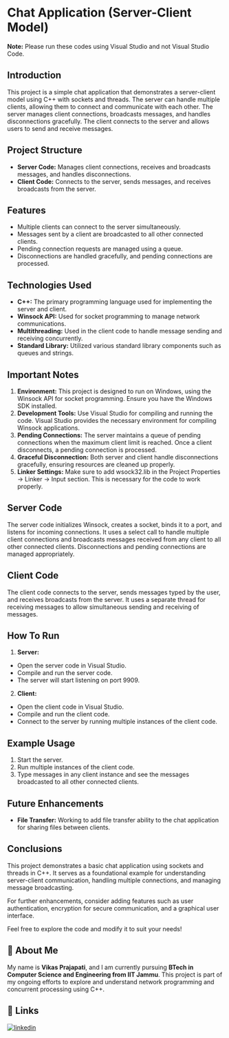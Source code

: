
# Chat Application (Server-Client Model)
**Note:** Please run these codes using Visual Studio and not Visual Studio Code.

## Introduction
This project is a simple chat application that demonstrates a server-client model using C++ with sockets and threads. The server can handle multiple clients, allowing them to connect and communicate with each other. The server manages client connections, broadcasts messages, and handles disconnections gracefully. The client connects to the server and allows users to send and receive messages.

## Project Structure
* __Server Code:__ Manages client connections, receives and broadcasts messages, and handles disconnections.
* __Client Code:__ Connects to the server, sends messages, and receives broadcasts from the server.

## Features
* Multiple clients can connect to the server simultaneously.
* Messages sent by a client are broadcasted to all other connected clients.
* Pending connection requests are managed using a queue.
* Disconnections are handled gracefully, and pending connections are processed.

## Technologies Used
* __C++:__ The primary programming language used for implementing the server and client.
* __Winsock API:__ Used for socket programming to manage network communications.
* __Multithreading:__ Used in the client code to handle message sending and receiving concurrently.
* __Standard Library:__ Utilized various standard library components such as queues and strings.

## Important Notes
1. __Environment:__ This project is designed to run on Windows, using the Winsock API for socket programming. Ensure you have the Windows SDK installed.
2. __Development Tools:__ Use Visual Studio for compiling and running the code. Visual Studio provides the necessary environment for compiling Winsock applications.
3. __Pending Connections:__ The server maintains a queue of pending connections when the maximum client limit is reached. Once a client disconnects, a pending connection is processed.
4. __Graceful Disconnection:__ Both server and client handle disconnections gracefully, ensuring resources are cleaned up properly.
5. __Linker Settings:__ Make sure to add wsock32.lib in the Project Properties -> Linker -> Input section. This is necessary for the code to work properly.

## Server Code
The server code initializes Winsock, creates a socket, binds it to a port, and listens for incoming connections. It uses a select call to handle multiple client connections and broadcasts messages received from any client to all other connected clients. Disconnections and pending connections are managed appropriately.

## Client Code
The client code connects to the server, sends messages typed by the user, and receives broadcasts from the server. It uses a separate thread for receiving messages to allow simultaneous sending and receiving of messages.

## How To Run
1. __Server:__
* Open the server code in Visual Studio.
* Compile and run the server code.
* The server will start listening on port 9909.

2. __Client:__
* Open the client code in Visual Studio.
* Compile and run the client code.
* Connect to the server by running multiple instances of the client code.

## Example Usage
1. Start the server.
2. Run multiple instances of the client code.
3. Type messages in any client instance and see the messages broadcasted to all other connected clients.

## Future Enhancements
* __File Transfer:__ Working to add file transfer ability to the chat application for sharing files between clients.

## Conclusions
This project demonstrates a basic chat application using sockets and threads in C++. It serves as a foundational example for understanding server-client communication, handling multiple connections, and managing message broadcasting.

For further enhancements, consider adding features such as user authentication, encryption for secure communication, and a graphical user interface.

Feel free to explore the code and modify it to suit your needs!

## 🚀 About Me
My name is __Vikas Prajapati__, and I am currently pursuing __BTech in Computer Science and Engineering from IIT Jammu__. This project is part of my ongoing efforts to explore and understand network programming and concurrent processing using C++.

## 🔗 Links
[![linkedin](https://img.shields.io/badge/linkedin-0A66C2?style=for-the-badge&logo=linkedin&logoColor=white)](https://www.linkedin.com/in/vikas-prajapati-577bab252/)
